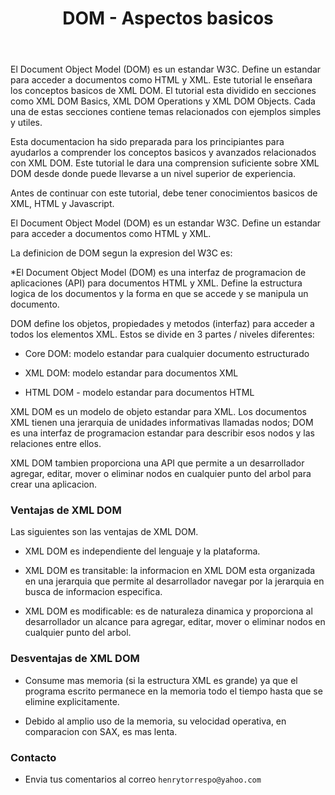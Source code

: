 ﻿---
title: DOM - Aspectos basicos
description: El Document Object Model (DOM) es un estandar W3C.
categories: 
  - Blog
  - Javascript
comments: true
---

El Document Object Model (DOM) es un estandar W3C. Define un estandar para acceder a documentos como HTML y XML. Este tutorial le enseñara los conceptos basicos de XML DOM. El tutorial esta dividido en secciones como XML DOM Basics, XML DOM Operations y XML DOM Objects. Cada una de estas secciones contiene temas relacionados con ejemplos simples y utiles.

Esta documentacion ha sido preparada para los principiantes para ayudarlos a comprender los conceptos basicos y avanzados relacionados con XML DOM. Este tutorial le dara una comprension suficiente sobre XML DOM desde donde puede llevarse a un nivel superior de experiencia.

Antes de continuar con este tutorial, debe tener conocimientos basicos de XML, HTML y Javascript.

El Document Object Model (DOM) es un estandar W3C. Define un estandar para acceder a documentos como HTML y XML.

La definicion de DOM segun la expresion del W3C es:

*El Document Object Model (DOM) es una interfaz de programacion de aplicaciones (API) para documentos HTML y XML. Define la estructura logica de los documentos y la forma en que se accede y se manipula un documento.

DOM define los objetos, propiedades y metodos (interfaz) para acceder a todos los elementos XML. Estos se divide en 3 partes / niveles diferentes:

- Core DOM: modelo estandar para cualquier documento estructurado

- XML DOM: modelo estandar para documentos XML

- HTML DOM - modelo estandar para documentos HTML
	
XML DOM es un modelo de objeto estandar para XML. Los documentos XML tienen una jerarquia de unidades informativas llamadas nodos; DOM es una interfaz de programacion estandar para describir esos nodos y las relaciones entre ellos.

XML DOM tambien proporciona una API que permite a un desarrollador agregar, editar, mover o eliminar nodos en cualquier punto del arbol para crear una aplicacion.

### Ventajas de XML DOM

Las siguientes son las ventajas de XML DOM.

- XML DOM es independiente del lenguaje y la plataforma.

- XML DOM es transitable: la informacion en XML DOM esta organizada en una jerarquia que permite al desarrollador navegar por la jerarquia en busca de informacion especifica.

- XML DOM es modificable: es de naturaleza dinamica y proporciona al desarrollador un alcance para agregar, editar, mover o eliminar nodos en cualquier punto del arbol.

### Desventajas de XML DOM

- Consume mas memoria (si la estructura XML es grande) ya que el programa escrito permanece en la memoria todo el tiempo hasta que se elimine explicitamente.

- Debido al amplio uso de la memoria, su velocidad operativa, en comparacion con SAX, es mas lenta.

### Contacto

- Envia tus comentarios al correo `henrytorrespo@yahoo.com`
